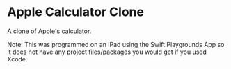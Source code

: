 # Apple Calculator Clone

A clone of Apple's calculator.

Note: This was programmed on an iPad using the Swift Playgrounds App so it does not have any 
project files/packages you would get if you used Xcode.
